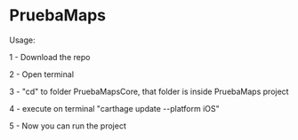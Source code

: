 # PruebaMaps
Usage: 

1 - Download the repo

2 - Open terminal

3 - "cd" to folder PruebaMapsCore, that folder is inside PruebaMaps project

4 - execute on terminal "carthage update --platform iOS"

5 - Now you can run the project
